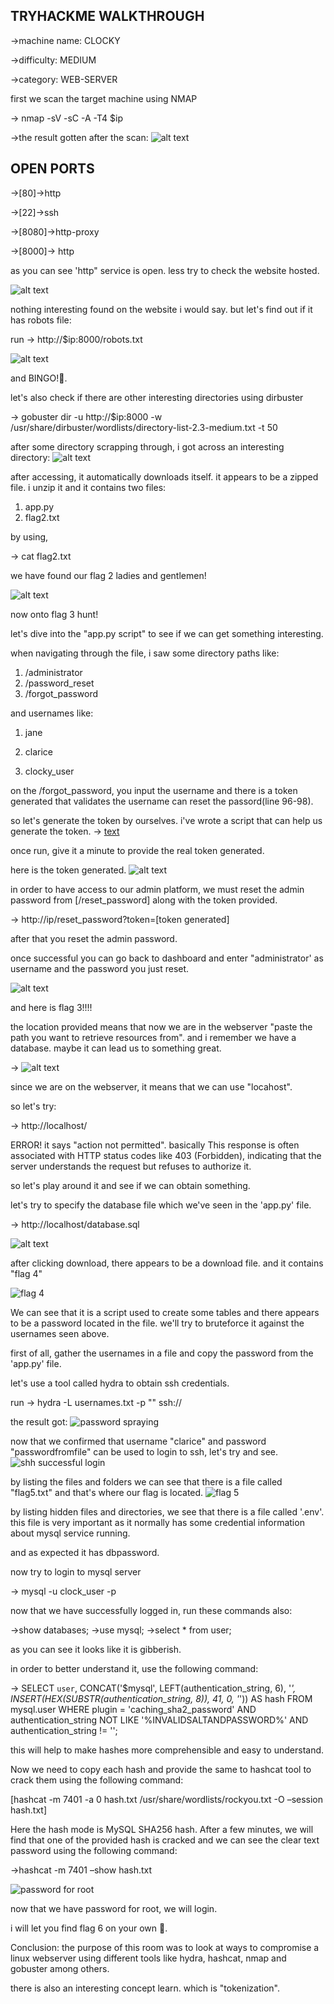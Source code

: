 TRYHACKME WALKTHROUGH
-------------------------

->machine name: CLOCKY

->difficulty: MEDIUM


->category: WEB-SERVER


first we scan the target machine using NMAP

-> nmap -sV -sC -A -T4 $ip 

->the result gotten after the scan:
![alt text](<nmap scan-1.png>)

OPEN PORTS
----------
->[80]->http 

->[22]->ssh

->[8080]->http-proxy


->[8000]-> http


as you can see 'http" service is open. less try to check the website hosted.


![alt text](<webpage view 1-1.png>)

nothing interesting found on the website i would say. but let's find out if it has robots file:


run -> http://$ip:8000/robots.txt
 
 ![alt text](<flag 1-1.png>)

 and BINGO!🥳.
 
 let's also check if there are other interesting directories using dirbuster

 -> gobuster dir -u http://$ip:8000 -w /usr/share/dirbuster/wordlists/directory-list-2.3-medium.txt -t 50 


after some directory scrapping through, i got across an interesting directory: 
![alt text](<index zip 2-1.png>)

after accessing, it automatically downloads itself. it appears to be a zipped file. i unzip it and it contains two files:

1. app.py
2. flag2.txt

by using,

-> cat flag2.txt

we have found our flag 2 ladies and gentlemen!

![alt text](<flag 2-1.png>)


now onto flag 3 hunt!

let's dive into the "app.py script" to see if we can get something interesting.

when navigating through the file, i saw some directory paths like:

1. /administrator
2. /password_reset
3. /forgot_password


and usernames like:

1. jane

2. clarice

3. clocky_user

on the /forgot_password, you input the username and there is a token generated that validates the username can reset the passord(line 96-98).

so let's generate the token by ourselves. i've wrote a script that can help us generate the token.
-> [text](clock.py)

once run, give it a minute to provide the real token generated.

here is the token generated.
![alt text](token-1.png)




in order to have access to our admin platform, we must reset  the admin password from [/reset_password] along with the token provided.

-> http://ip/reset_password?token=[token generated]

after that you reset the admin password.

once successful you can go back to dashboard and enter "administrator' as username and the password you just reset.

![alt text](<flag 3-1.png>)

and here is flag 3!!!!

the location provided means that now we are in the webserver "paste the path you want to retrieve resources from". and i remember we have a database. maybe it can lead us to something great. 

-> ![alt text](location-1.png)


since we are on the webserver, it means that we can use "locahost".

so let's try:

-> http://localhost/

ERROR!  it says "action not permitted". basically This response is often associated with HTTP status codes like 403 (Forbidden), indicating that the server understands the request but refuses to authorize it.

so let's play around it and see if we can obtain something.

let's try to specify the database file which we've seen in the 'app.py' file.

-> http://localhost/database.sql

![alt text](database.sql-1.png)

after clicking download, there appears to be a download file. and it contains "flag 4"

![flag 4](<flag 4-1.png>)


We can see that it is a script used to create some tables and there appears to be a password located in the file. we'll try to bruteforce it against the usernames seen above.

first of all, gather the usernames in a file and copy the password from the  'app.py' file. 

let's use a tool called hydra to obtain ssh credentials.

run -> hydra -L usernames.txt -p "<passwordfromfile>" ssh://<ip>

the result got:
![password spraying](<password found-1.png>)

now that we confirmed that username "clarice" and password "passwordfromfile" can be used to login to ssh, let's try and see.
![shh successful login](<ssh successful login-1.png>)

by listing the files and folders we can see that there is a file called "flag5.txt" and that's where our flag is located.
![flag 5](<flag 5-1.png>)

by listing hidden files and directories, we see that there is a file called '.env'. this file is very important as it normally has some credential information about mysql service running.

and as expected it  has dbpassword.

now try to login to mysql server

-> mysql -u clock_user -p <passwordgot>

now that we have successfully logged in, run these commands also:

->show databases;
->use mysql;
->select * from  user;

as you can see it looks like it is gibberish.

in order to better understand it, use the following command:

-> SELECT `user`, CONCAT('$mysql', LEFT(authentication_string, 6), '*', INSERT(HEX(SUBSTR(authentication_string, 8)), 41, 0, '*')) AS hash 
FROM mysql.user 
WHERE plugin = 'caching_sha2_password' 
AND authentication_string NOT LIKE '%INVALIDSALTANDPASSWORD%' 
AND authentication_string != '';


this will help to make hashes more comprehensible and easy to understand.

Now we need to copy each hash and provide the same to hashcat tool to crack them using the following command:

[hashcat -m 7401 -a 0 hash.txt /usr/share/wordlists/rockyou.txt -O –session hash.txt]

Here the hash mode is MySQL SHA256 hash. After a few minutes, we will find that one of the provided hash is cracked and we can see the clear text password using the following command:

->hashcat -m 7401 –show hash.txt

![password for root](<password for flag 6-1.png>)


now that we have password for root,  we will login.

i will let you find flag 6 on your own 🤣.



Conclusion: the purpose of this room was to look at ways to compromise a linux webserver using different tools like hydra, hashcat, nmap and gobuster among others.

there is also an interesting concept learn. which is "tokenization".























